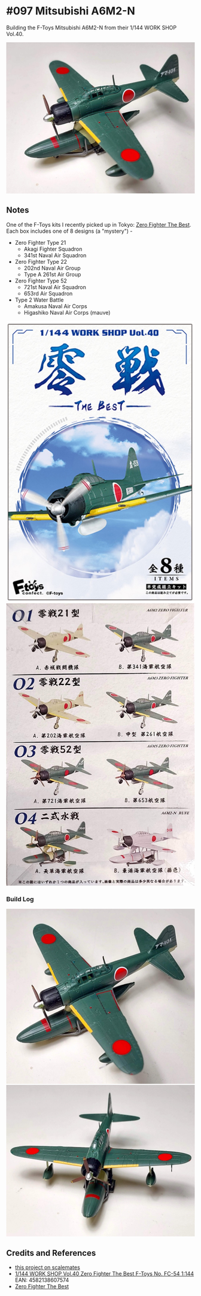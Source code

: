# #097 Mitsubishi A6M2-N

Building the F-Toys Mitsubishi A6M2-N from their 1/144 WORK SHOP Vol.40.

![Build](./assets/FtoysFC54_build.jpg?raw=true)

## Notes

One of the F-Toys kits I recently picked up in Tokyo:
[Zero Fighter The Best](https://f-toys.net/item/zero_the_best/).
Each box includes one of 8 designs (a "mystery") -

* Zero Fighter Type 21
    * Akagi Fighter Squadron
    * 341st Naval Air Squadron
* Zero Fighter Type 22
    * 202nd Naval Air Group
    * Type A 261st Air Group
* Zero Fighter Type 52
    * 721st Naval Air Squadron
    * 653rd Air Squadron
* Type 2 Water Battle
    * Amakusa Naval Air Corps
    * Higashiko Naval Air Corps (mauve)

![kit-front](./assets/kit-front.jpg?raw=true)
![kit-rear](./assets/kit-rear.jpg?raw=true)

### Build Log

![build01a](./assets/build01a.jpg?raw=true)
![build01b](./assets/build01b.jpg?raw=true)

## Credits and References

* [this project on scalemates](https://www.scalemates.com/profiles/mate.php?id=74137&p=projects&project=159061)
* [1/144 WORK SHOP Vol.40 Zero Fighter The Best F-Toys No. FC-54 1:144](https://www.scalemates.com/kits/f-toys-fc-54-zero-fighter--1505764) EAN: 4582138607574
* [Zero Fighter The Best](https://f-toys.net/item/zero_the_best/)
